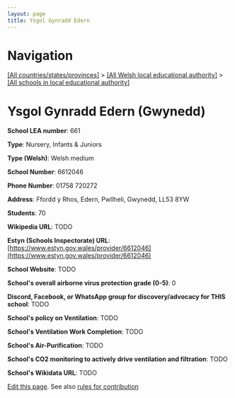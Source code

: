```yaml
---
layout: page
title: Ysgol Gynradd Edern
---
```

# Navigation

[[All countries/states/provinces]](../../..) > [[All Welsh local educational authority]](../..) > [[All schools in local educational authority]](..)

# Ysgol Gynradd Edern (Gwynedd)

**School LEA number**: 661

**Type**: Nursery, Infants & Juniors

**Type (Welsh)**: Welsh medium

**School Number**: 6612046

**Phone Number**: 01758 720272

**Address**: Ffordd y Rhos, Edern, Pwllheli, Gwynedd, LL53 8YW

**Students**: 70

**Wikipedia URL**: TODO

**Estyn (Schools Inspectorate) URL**: [https://www.estyn.gov.wales/provider/6612046](https://www.estyn.gov.wales/provider/6612046)

**School Website**: TODO

**School's overall airborne virus protection grade (0-5)**: 0

**Discord, Facebook, or WhatsApp group for discovery/advocacy for THIS school**: TODO

**School's policy on Ventilation**: TODO

**School's Ventilation Work Completion**: TODO

**School's Air-Purification**: TODO

**School's CO2 monitoring to actively drive ventilation and filtration**: TODO

**School's Wikidata URL**: TODO




[Edit this page](https://github.com/ventilate-schools/Wales/edit/prif/./Gwynedd/Ysgol_Gynradd_Edern.md). See also [rules for contribution](../../../contribution-rules/)